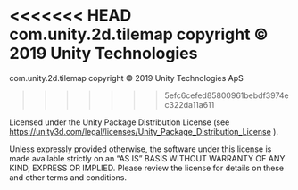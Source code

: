 <<<<<<< HEAD
com.unity.2d.tilemap copyright © 2019 Unity Technologies
=======
com.unity.2d.tilemap copyright © 2019 Unity Technologies ApS
>>>>>>> 5efc6cefed85800961bebdf3974ec322da11a611

Licensed under the Unity Package Distribution License (see https://unity3d.com/legal/licenses/Unity_Package_Distribution_License ).

Unless expressly provided otherwise, the software under this license is made available strictly on an “AS IS” BASIS WITHOUT WARRANTY OF ANY KIND, EXPRESS OR IMPLIED. Please review the license for details on these and other terms and conditions.
